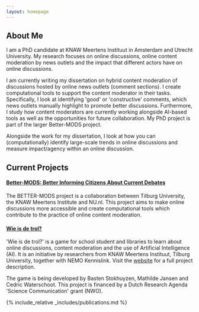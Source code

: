 ```yaml
---
layout: homepage
---
```


## About Me

I am a PhD candidate at KNAW Meertens Instituut in Amsterdam and Utrecht University. My research focuses on online discussions, online content moderation by news outlets and the impact that different actors have on online discussions.

I am currently writing my dissertation on hybrid content moderation of discussions hosted by online news outlets (comment sections). I create computational tools to support the content moderator in their tasks. Specifically, I look at identifying 'good' or 'constructive' comments, which news outlets manually highlight to promote better discussions. Furthermore, I study how content moderators are currently working alongside AI-based tools as well as the opportunities for future collaboration. My PhD project is part of the larger Better-MODS project.

Alongside the work for my dissertation, I look at how you can (computationally) identify large-scale trends in online discussions and measure impact/agency within an online discussion.  

## Current Projects

#### [Better-MODS: Better Informing Citizens About Current Debates](https://better-mods.uvt.nl/)

The BETTER-MODS project is a collaboration between Tilburg University, the KNAW Meertens Institute and NU.nl. This project aims to make online discussions more accessible and create computational tools which contribute to the practice of online content moderation.

#### [Wie is de trol?](https://www.wie-is-de-trol.nl/)

'Wie is de trol?' is a game for school student and libraries to learn about online discussions, content moderation and the use of Artificial Intelligence (AI). It is an initiative by researchers from KNAW Meertens Instituut, Tilburg University, together with NEMO Kennislink. Visit the [website](https://www.wie-is-de-trol.nl/) for a full project description.

The game is being developed by Basten Stokhuyzen, Mathilde Jansen and Cedric Waterschoot.
This project is financed by a Dutch Research Agenda 'Science Communication' grant (NWO).


{% include_relative _includes/publications.md %}



